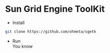 # Sun Grid Engine ToolKit

* Install
```bash
git clone https://github.com/ohmeta/sgetk
```

* Run  
You know

